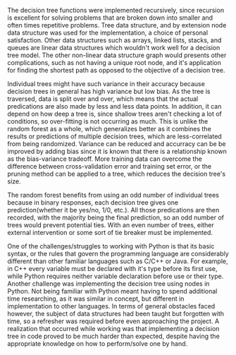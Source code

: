 
The decision tree functions were implemented recursively, since recursion is excellent for solving problems that are broken down into smaller and often times repetitive
problems. Tree data structure, and by extension node data structure was used for the implementation, a choice of personal satisfaction. Other data structures such as 
arrays, linked lists, stacks, and queues are linear data structures which wouldn't work well for a decision tree model. The other non-linear data structure graph would 
presents other complications, such as not having a unique root node, and it's application for finding the shortest path as opposed to the objective of a decision tree.

Individual trees might have such variance in their accuracy because decision trees in general has high variance but low bias. As the tree is traversed, data is split over
and over, which means that the actual predications are also made by less and less data points. In addition, it can depend on how deep a tree is, since shallow trees aren't 
checking a lot of conditions, so over-fitting is not occurring as much. This is unlike the random forest as a whole, which generalizes better as it
combines the results or predictions of multiple decision trees, which are less-correlated from being randomized. Variance can be reduced and accurracy can be be improved
by adding bias since it is known that there is a relationship known as the bias-variance tradeoff. More training data can overcome the difference between cross-validation
error and training set error, or the pruning method can be applied to a tree, which reduces the decision tree's size.

The random forest benefits from using an odd number of individual trees because in binary responses, each decision tree gives one prediction(whether it be yes/no, 1/0, etc.).
All those predications are then recorded, with the majority being the final prediction, so an odd number of trees would prevent potential ties. With an even number of trees,
either external intervention or some sort of tie breaker must be implemented. 

One of the challenges/struggles to working with Python is that its basic syntax, or the rules that govern the programming language are considerably different than 
other familiar languages such as C/C++ or Java. For example, in C++ every variable must be declared with it's type before its first use, while Python requires 
neither variable declaration before use or their type. Another challenge was implementing the decision tree using nodes in Python. Not being familiar with Python meant
having to spend additional time researching, as it was similar in concept, but different in implementation to other languages. In terms of general obstacles faced 
however, the subject of data structures had been taught but forgotten with time, so a refresher was required before even approaching the project. A realization that 
occurred while working was that implementing a decision tree in code proved to be much harder than expected, despite having the appropriate knowledge on how to 
perform/solve one by hand. 
